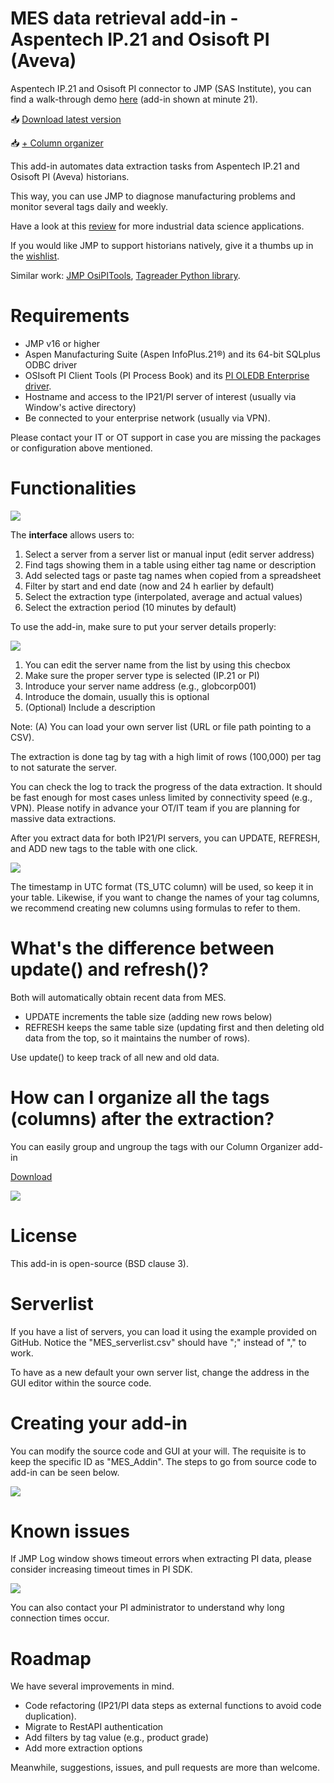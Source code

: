# MES data retrieval add-in - Aspentech IP.21 and Osisoft PI (Aveva)

Aspentech IP.21 and Osisoft PI connector to JMP (SAS Institute), you can find a walk-through demo [here](https://community.jmp.com/t5/Discovery-Summit-Europe-2023/Scaling-up-the-Use-of-Machine-Learning-in-Chemical-Process/ta-p/572644) (add-in shown at minute 21).

:inbox_tray: [Download latest version](https://github.com/industrial-data/JMP-MES-connector/raw/main/IP21PI_Data_Retrieval_v_latest.jmpaddin)

:inbox_tray: [+ Column organizer](https://github.com/industrial-data/JMP-MES-connector/raw/main/column_organizer/Column%20organizer%20v220905.jmpaddin)

This add-in automates data extraction tasks from Aspentech IP.21 and Osisoft PI (Aveva) historians.

This way, you can use JMP to diagnose manufacturing problems and monitor several tags daily and weekly.

Have a look at this [review](https://pubs.rsc.org/en/content/articlelanding/2022/re/d1re00541c) for more industrial data science applications.

If you would like JMP to support historians natively, give it a thumbs up in the [wishlist](https://community.jmp.com/t5/JMP-Wish-List/Native-Support-to-Manufacturing-Historians-Aspentech-IP-21-and/idi-p/540846).

Similar work: [JMP OsiPITools](https://github.com/himanga/JMPOSIPITools), [Tagreader Python library](https://github.com/equinor/tagreader-python).

# Requirements

- JMP v16 or higher
- Aspen Manufacturing Suite (Aspen InfoPlus.21®) and its 64-bit SQLplus ODBC driver
- OSIsoft PI Client Tools (PI Process Book) and its [PI OLEDB Enterprise driver](https://techsupport.osisoft.com/Products/PI-System-Access/PI-OLEDB-Enterprise/Overview).
- Hostname and access to the IP21/PI server of interest (usually via Window's active directory)
- Be connected to your enterprise network (usually via VPN).

Please contact your IT or OT support in case you are missing the packages or configuration above mentioned.

# Functionalities

![](media/image1.png)

The **interface** allows users to:

1. Select a server from a server list or manual input (edit server address)
2. Find tags showing them in a table using either tag name or description
3. Add selected tags or paste tag names when copied from a spreadsheet
4. Filter by start and end date (now and 24 h earlier by default)
5. Select the extraction type (interpolated, average and actual values)
6. Select the extraction period (10 minutes by default)

To use the add-in, make sure to put your server details properly:

![](media/custom_server_name.png)


1. You can edit the server name from the list by using this checbox
2. Make sure the proper server type is selected (IP.21 or PI)
3. Introduce your server name address (e.g., globcorp001)
4. Introduce the domain, usually this is optional
5. (Optional) Include a description 

Note: (A) You can load your own server list (URL or file path pointing to a CSV).

The extraction is done tag by tag with a high limit of rows (100,000) per tag to not saturate the server.

You can check the log to track the progress of the data extraction. It should be fast enough for most cases unless limited by connectivity speed (e.g., VPN). Please notify in advance your OT/IT team if you are planning for massive data extractions.

After you extract data for both IP21/PI servers, you can UPDATE, REFRESH, and ADD new tags to the table with one click.

![](media/image4.png)

The timestamp in UTC format (TS\_UTC column) will be used, so keep it in your table. Likewise, if you want to change the names of your tag columns, we recommend creating new columns using formulas to refer to them.

# What's the difference between update() and refresh()?

Both will automatically obtain recent data from MES.

- UPDATE increments the table size (adding new rows below)
- REFRESH keeps the same table size (updating first and then deleting old data from the top, so it maintains the number of rows).

Use update() to keep track of all new and old data.

# How can I organize all the tags (columns) after the extraction?

You can easily group and ungroup the tags with our Column Organizer add-in

[Download](https://github.com/industrial-data/JMP-MES-connector/raw/main/column_organizer/Column%20organizer%20v220905.jmpaddin)

![](media/image2.png)

# License

This add-in is open-source (BSD clause 3).

# Serverlist

If you have a list of servers, you can load it using the example provided on GitHub. Notice the "MES\_serverlist.csv" should have ";" instead of "," to work.

To have as a new default your own server list, change the address in the GUI editor within the source code.

# Creating your add-in

You can modify the source code and GUI at your will. The requisite is to keep the specific ID as "MES\_Addin". The steps to go from source code to add-in can be seen below.

![](media/image3.png)

# Known issues

If JMP Log window shows timeout errors when extracting PI data, please consider increasing timeout times in PI SDK.

![](https://user-images.githubusercontent.com/5269170/240621819-43e39afb-1fb4-430e-9162-c028e0db7502.png)

You can also contact your PI administrator to understand why long connection times occur.

# Roadmap

We have several improvements in mind.

- Code refactoring (IP21/PI data steps as external functions to avoid code duplication).
- Migrate to RestAPI authentication
- Add filters by tag value (e.g., product grade)
- Add more extraction options

Meanwhile, suggestions, issues, and pull requests are more than welcome.
